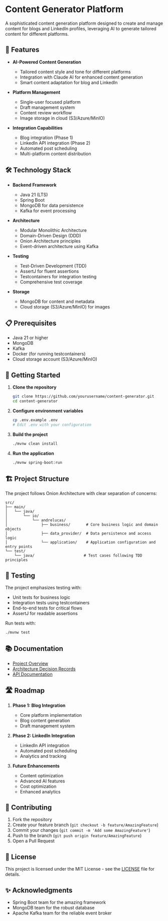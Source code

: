 # Content Generator Platform

A sophisticated content generation platform designed to create and manage content for blogs and LinkedIn profiles, leveraging AI to generate tailored content for different platforms.

## 🌟 Features

- **AI-Powered Content Generation**
  - Tailored content style and tone for different platforms
  - Integration with Claude AI for enhanced content generation
  - Smart content adaptation for blog and LinkedIn

- **Platform Management**
  - Single-user focused platform
  - Draft management system
  - Content review workflow
  - Image storage in cloud (S3/Azure/MinIO)

- **Integration Capabilities**
  - Blog integration (Phase 1)
  - LinkedIn API integration (Phase 2)
  - Automated post scheduling
  - Multi-platform content distribution

## 🛠 Technology Stack

- **Backend Framework**
  - Java 21 (LTS)
  - Spring Boot
  - MongoDB for data persistence
  - Kafka for event processing

- **Architecture**
  - Modular Monolithic Architecture
  - Domain-Driven Design (DDD)
  - Onion Architecture principles
  - Event-driven architecture using Kafka

- **Testing**
  - Test-Driven Development (TDD)
  - AssertJ for fluent assertions
  - Testcontainers for integration testing
  - Comprehensive test coverage

- **Storage**
  - MongoDB for content and metadata
  - Cloud storage (S3/Azure/MinIO) for images

## 📋 Prerequisites

- Java 21 or higher
- MongoDB
- Kafka
- Docker (for running testcontainers)
- Cloud storage account (S3/Azure/MinIO)

## 🚀 Getting Started

1. **Clone the repository**
   ```bash
   git clone https://github.com/yourusername/content-generator.git
   cd content-generator
   ```

2. **Configure environment variables**
   ```bash
   cp .env.example .env
   # Edit .env with your configuration
   ```

3. **Build the project**
   ```bash
   ./mvnw clean install
   ```

4. **Run the application**
   ```bash
   ./mvnw spring-boot:run
   ```

## 🏗 Project Structure

The project follows Onion Architecture with clear separation of concerns:

```
src/
├── main/
│   └── java/
│       └── io/
│           └── andrelucas/
│               ├── business/       # Core business logic and domain objects
│               ├── data_provider/  # Data persistence and access logic
│               └── application/    # Application configuration and entry points
└── test/
    └── java/                      # Test cases following TDD principles
```

## 🧪 Testing

The project emphasizes testing with:

- Unit tests for business logic
- Integration tests using testcontainers
- End-to-end tests for critical flows
- AssertJ for readable assertions

Run tests with:
```bash
./mvnw test
```

## 📚 Documentation

- [Project Overview](docs/ProjectOverview.md)
- [Architecture Decision Records](docs/adr/)
- [API Documentation](docs/api/)

## 🛣 Roadmap

1. **Phase 1: Blog Integration**
   - Core platform implementation
   - Blog content generation
   - Draft management system

2. **Phase 2: LinkedIn Integration**
   - LinkedIn API integration
   - Automated post scheduling
   - Analytics and tracking

3. **Future Enhancements**
   - Content optimization
   - Advanced AI features
   - Cost optimization
   - Enhanced analytics

## 🤝 Contributing

1. Fork the repository
2. Create your feature branch (`git checkout -b feature/AmazingFeature`)
3. Commit your changes (`git commit -m 'Add some AmazingFeature'`)
4. Push to the branch (`git push origin feature/AmazingFeature`)
5. Open a Pull Request

## 📝 License

This project is licensed under the MIT License - see the [LICENSE](LICENSE) file for details.

## ✨ Acknowledgments

- Spring Boot team for the amazing framework
- MongoDB team for the robust database
- Apache Kafka team for the reliable event broker